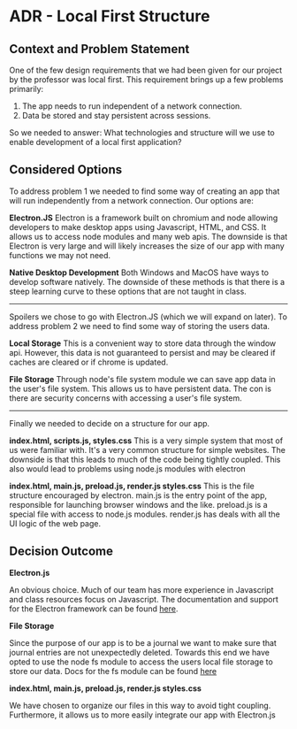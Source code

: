 # ADR - Local First Structure

## Context and Problem Statement

One of the few design requirements that we had been given for our project by the professor was local first. This requirement brings up a few problems primarily:
1. The app needs to run independent of a network connection.
2. Data be stored and stay persistent across sessions. 

So we needed to answer:
What technologies and structure will we use to enable development of a local first application?

## Considered Options

To address problem 1 we needed to find some way of creating an app that will run independently from a network connection. Our options are:

**Electron.JS**
Electron is a framework built on chromium and node allowing developers to make desktop apps using Javascript, HTML, and CSS. It allows us to access node modules and many web apis. The downside is that Electron is very large and will likely increases the size of our app with many functions we may not need.

**Native Desktop Development**
Both Windows and MacOS have ways to develop software natively. The downside of these methods is that there is a steep learning curve to these options that are not taught in class.

---

Spoilers we chose to go with Electron.JS (which we will expand on later). To address problem 2 we need to find some way of storing the users data.

**Local Storage**
This is a convenient way to store data through the window api. However, this data is not guaranteed to persist and may be cleared if caches are cleared or if chrome is updated.

**File Storage**
Through node's file system module we can save app data in the user's file system. This allows us to have persistent data. The con is there are security concerns with accessing a user's file system. 

---

Finally we needed to decide on a structure for our app. 

**index.html, scripts.js, styles.css**
This is a very simple system that most of us were familiar with. It's a very common structure for simple websites. The downside is that this leads to much of the code being tightly coupled. This also would lead to problems using node.js modules with electron

**index.html, main.js, preload.js, render.js styles.css**
This is the file structure encouraged by electron. main.js is the entry point of the app, responsible for launching browser windows and the like. preload.js is a special file with access to node.js modules. render.js has deals with all the UI logic of the web page.

## Decision Outcome

**Electron.js**

An obvious choice. Much of our team has more experience in Javascript and class resources focus on Javascript. The documentation and support for the Electron framework can be found [here](https://www.electronjs.org/docs/latest/).

**File Storage**

Since the purpose of our app is to be a journal we want to make sure that journal entries are not unexpectedly deleted. Towards this end we have opted to use the node fs module to access the users local file storage to store our data. Docs for the fs module can be found [here](https://nodejs.org/api/fs.html)

**index.html, main.js, preload.js, render.js styles.css**

We have chosen to organize our files in this way to avoid tight coupling. Furthermore, it allows us to more easily integrate our app with Electron.js
